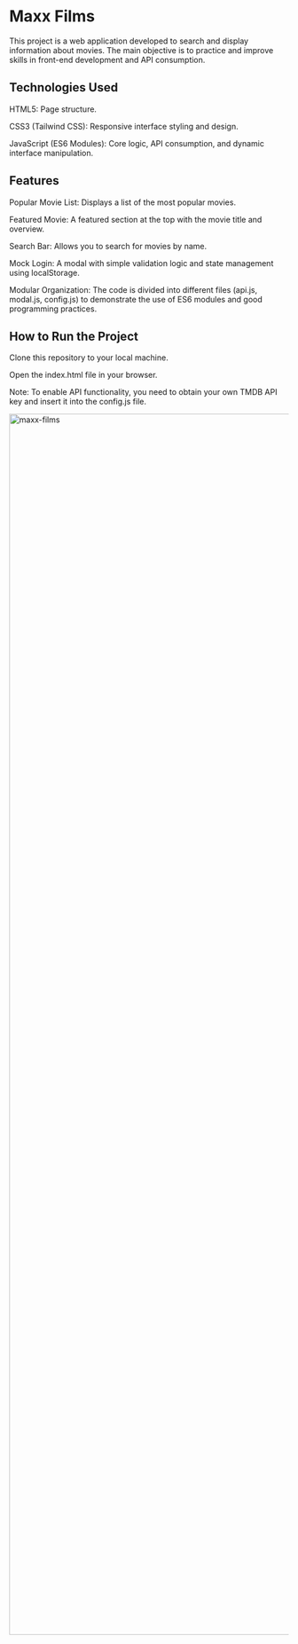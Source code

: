 # Maxx Films

This project is a web application developed to search and display information about movies. The main objective is to practice and improve skills in front-end development and API consumption.

## Technologies Used

HTML5: Page structure.

CSS3 (Tailwind CSS): Responsive interface styling and design.

JavaScript (ES6 Modules): Core logic, API consumption, and dynamic interface manipulation.

## Features
Popular Movie List: Displays a list of the most popular movies.

Featured Movie: A featured section at the top with the movie title and overview.

Search Bar: Allows you to search for movies by name.

Mock Login: A modal with simple validation logic and state management using localStorage.

Modular Organization: The code is divided into different files (api.js, modal.js, config.js) to demonstrate the use of ES6 modules and good programming practices.


## How to Run the Project

Clone this repository to your local machine.

Open the index.html file in your browser.

Note: To enable API functionality, you need to obtain your own TMDB API key and insert it into the config.js file.

<img width="1366" height="2202" alt="maxx-films" src="https://github.com/user-attachments/assets/029ffb4e-b56a-4847-947c-995d88b75ceb" />

